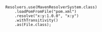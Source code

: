 	Resolvers.use(MavenResolverSystem.class)
		.loadPomFromFile("pom.xml")
		.resolve("x:y:1.0.0", "x:y")
		.withTransitivity()
		.as(File.class);
